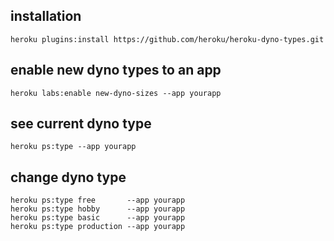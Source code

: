 ## installation

`heroku plugins:install https://github.com/heroku/heroku-dyno-types.git`

## enable new dyno types to an app

`heroku labs:enable new-dyno-sizes --app yourapp`

## see current dyno type

`heroku ps:type --app yourapp`

## change dyno type

```
heroku ps:type free       --app yourapp
heroku ps:type hobby      --app yourapp
heroku ps:type basic      --app yourapp
heroku ps:type production --app yourapp
```


